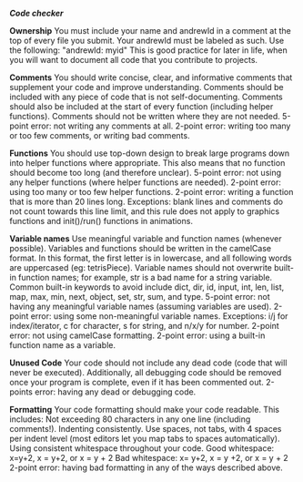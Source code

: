 ***Code checker***

**Ownership**
You must include your name and andrewId in a comment at the top of every file you submit. Your andrewId must be labeled as such. Use the following: "andrewId: myid"
This is good practice for later in life, when you will want to document all code that you contribute to projects.

**Comments**
You should write concise, clear, and informative comments that supplement your code and improve understanding.
Comments should be included with any piece of code that is not self-documenting.
Comments should also be included at the start of every function (including helper functions).
Comments should not be written where they are not needed.
5-point error: not writing any comments at all.
2-point error: writing too many or too few comments, or writing bad comments.


**Functions**
You should use top-down design to break large programs down into helper functions where appropriate.
This also means that no function should become too long (and therefore unclear).
5-point error: not using any helper functions (where helper functions are needed).
2-point error: using too many or too few helper functions.
2-point error: writing a function that is more than 20 lines long.
Exceptions: blank lines and comments do not count towards this line limit, and this rule does not apply to graphics functions and init()/run() functions in animations.



**Variable names**
Use meaningful variable and function names (whenever possible).
Variables and functions should be written in the camelCase format. In this format, the first letter is in lowercase, and all following words are uppercased (eg: tetrisPiece).
Variable names should not overwrite built-in function names; for example, str is a bad name for a string variable. Common built-in keywords to avoid include dict, dir, id, input, int, len, list, map, max, min, next, object, set, str, sum, and type.
5-point error: not having any meaningful variable names (assuming variables are used).
2-point error: using some non-meaningful variable names.
Exceptions: i/j for index/iterator, c for character, s for string, and n/x/y for number.
2-point error: not using camelCase formatting.
2-point error: using a built-in function name as a variable.


**Unused Code**
Your code should not include any dead code (code that will never be executed).
Additionally, all debugging code should be removed once your program is complete, even if it has been commented out.
2-points error: having any dead or debugging code.


**Formatting**
Your code formatting should make your code readable. This includes:
Not exceeding 80 characters in any one line (including comments!).
Indenting consistently. Use spaces, not tabs, with 4 spaces per indent level (most editors let you map tabs to spaces automatically).
Using consistent whitespace throughout your code.
Good whitespace: x=y+2, x = y+2, or x = y + 2
Bad whitespace: x= y+2, x = y +2, or x = y   + 2
2-point error: having bad formatting in any of the ways described above.